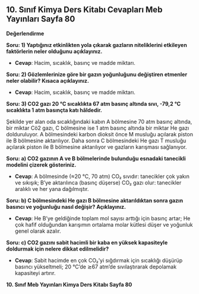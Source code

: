## 10. Sınıf Kimya Ders Kitabı Cevapları Meb Yayınları Sayfa 80

**Değerlendirme**

**Soru: 1) Yaptığınız etkinlikten yola çıkarak gazların niteliklerini etkileyen faktörlerin neler olduğunu açıklayınız.**

* **Cevap**: Hacim, sıcaklık, basınç ve madde miktarı.

**Soru: 2) Gözlemlerinize göre bir gazın yoğunluğunu değiştiren etmenler neler olabilir? Kısaca açıklayınız.**

* **Cevap**: Hacim, sıcaklık, basınç ve madde miktarı.

**Soru: 3) CO2 gazı 20 °C sıcaklıkta 67 atm basınç altında sıvı, -79,2 °C sıcaklıkta 1 atm basınçta katı hâldedir.**

Şekilde yer alan oda sıcaklığındaki kabın A bölmesine 70 atm basınç altında, bir miktar Cö2 gazı, C bölmesine ise 1 atm basınç altında bir miktar He gazı dolduruluyor. A bölmesindeki karbon dioksit önce M musluğu açılarak piston ile B bölmesine aktarılıyor. Daha sonra C bölmesindeki He gazı T musluğu açılarak piston ile B bölmesine aktarılıyor ve gazların karışması sağlanıyor.

**Soru: a) CO2 gazının A ve B bölmelerinde bulunduğu esnadaki tanecikli modelini çizerek gösteriniz.**

* **Cevap**: A bölmesinde (≈20 °C, 70 atm) CO₂ sıvıdır: tanecikler çok yakın ve sıkışık; B’ye aktarılınca (basınç düşerse) CO₂ gazı olur: tanecikler aralıklı ve her yana dağılmıştır.

**Soru: b) C bölmesindeki He gazı B bölmesine aktarıldıktan sonra gazın basıncı ve yoğunluğu nasıl değişir? Açıklayınız.**

* **Cevap**: He B’ye geldiğinde toplam mol sayısı arttığı için basınç artar; He çok hafif olduğundan karışımın ortalama molar kütlesi düşer ve yoğunluk genel olarak azalır.

**Soru: c) CO2 gazını sabit hacimli bir kaba en yüksek kapasiteyle doldurmak için nelere dikkat edilmelidir?**

* **Cevap**: Sabit hacimde en çok CO₂’yi sığdırmak için sıcaklığı düşürüp basıncı yükseltmeli; 20 °C’de ≳67 atm’de sıvılaştırarak depolamak kapasiteyi artırır.

**10. Sınıf Meb Yayınları Kimya Ders Kitabı Sayfa 80**